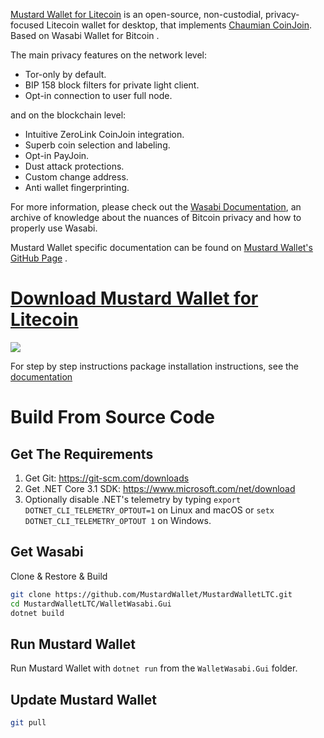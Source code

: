 [Mustard Wallet for Litecoin](https://mustardwallet.com) is an open-source, non-custodial, privacy-focused Litecoin wallet for desktop, that implements [Chaumian CoinJoin](https://github.com/nopara73/ZeroLink/#ii-chaumian-coinjoin). Based on Wasabi Wallet for Bitcoin .

The main privacy features on the network level:
- Tor-only by default.
- BIP 158 block filters for private light client.
- Opt-in connection to user full node.

and on the blockchain level:
- Intuitive ZeroLink CoinJoin integration.
- Superb coin selection and labeling.
- Opt-in PayJoin.
- Dust attack protections.
- Custom change address.
- Anti wallet fingerprinting.

For more information, please check out the [Wasabi Documentation](https://docs.wasabiwallet.io), an archive of knowledge about the nuances of Bitcoin privacy and how to properly use Wasabi.

Mustard Wallet specific documentation can be found on [Mustard Wallet's GitHub Page](https://github.com/MustardWallet/) .

# [Download Mustard Wallet for Litecoin](https://github.com/MustardWallet/MustardWalletLTC/releases)

![](https://i.imgur.com/Y9fwGmQ.png)

For step by step instructions package installation instructions, see the [documentation](https://docs.wasabiwallet.io/using-wasabi/InstallPackage.html)

# Build From Source Code

## Get The Requirements

1. Get Git: https://git-scm.com/downloads
2. Get .NET Core 3.1 SDK: https://www.microsoft.com/net/download
3. Optionally disable .NET's telemetry by typing `export DOTNET_CLI_TELEMETRY_OPTOUT=1` on Linux and macOS or `setx DOTNET_CLI_TELEMETRY_OPTOUT 1` on Windows.

## Get Wasabi

Clone & Restore & Build

```sh
git clone https://github.com/MustardWallet/MustardWalletLTC.git
cd MustardWalletLTC/WalletWasabi.Gui
dotnet build
```

## Run Mustard Wallet

Run Mustard Wallet with `dotnet run` from the `WalletWasabi.Gui` folder.

## Update Mustard Wallet

```sh
git pull
```
